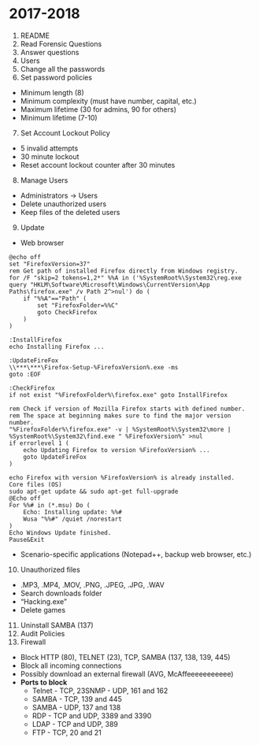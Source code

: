# 2017-2018
1. README
2. Read Forensic Questions
3. Answer questions
4. Users
5. Change all the passwords
6. Set password policies
  * Minimum length (8)
  * Minimum complexity (must have number, capital, etc.)
  * Maximum lifetime (30 for admins, 90 for others)
  * Minimum lifetime (7-10)
7. Set Account Lockout Policy
  * 5 invalid attempts
  * 30 minute lockout
  * Reset account lockout counter after 30 minutes
8. Manage Users
  * Administrators -> Users
  * Delete unauthorized users
  * Keep files of the deleted users
9. Update
  * Web browser
```batch
@echo off
set "FirefoxVersion=37"
rem Get path of installed Firefox directly from Windows registry.
for /F "skip=2 tokens=1,2*" %%A in ('%SystemRoot%\System32\reg.exe query "HKLM\Software\Microsoft\Windows\CurrentVersion\App Paths\firefox.exe" /v Path 2^>nul') do (
    if "%%A"=="Path" (
        set "FirefoxFolder=%%C"
        goto CheckFirefox
    )
)

:InstallFirefox
echo Installing Firefox ...

:UpdateFireFox
\\***\***\Firefox-Setup-%FirefoxVersion%.exe -ms
goto :EOF

:CheckFirefox
if not exist "%FirefoxFolder%\firefox.exe" goto InstallFirefox

rem Check if version of Mozilla Firefox starts with defined number.
rem The space at beginning makes sure to find the major version number.
"%FirefoxFolder%\firefox.exe" -v | %SystemRoot%\System32\more | %SystemRoot%\System32\find.exe " %FirefoxVersion%" >nul
if errorlevel 1 (
    echo Updating Firefox to version %FirefoxVersion% ...
    goto UpdateFireFox
)

echo Firefox with version %FirefoxVersion% is already installed.
Core files (OS)
sudo apt-get update && sudo apt-get full-upgrade
@Echo off
For %%# in (*.msu) Do (
    Echo: Installing update: %%#
    Wusa "%%#" /quiet /norestart
)
Echo Windows Update finished.
Pause&Exit
```
  * Scenario-specific applications (Notepad++, backup web browser, etc.)
10. Unauthorized files
  * .MP3, .MP4, .MOV, .PNG, .JPEG, .JPG, .WAV
  * Search downloads folder
  * “Hacking.exe”
  * Delete games
11. Uninstall SAMBA (137)
12. Audit Policies
13. Firewall
  * Block HTTP (80), TELNET (23), TCP, SAMBA (137, 138, 139, 445) 
  * Block all incoming connections
  * Possibly download an external firewall (AVG, McAffeeeeeeeeeee)
  * **Ports to block**
    * Telnet - TCP, 23SNMP - UDP, 161 and 162
    * SAMBA - TCP, 139 and 445
    * SAMBA - UDP, 137 and 138
    * RDP - TCP and UDP, 3389 and 3390
    * LDAP - TCP and UDP, 389
    * FTP - TCP, 20 and 21
